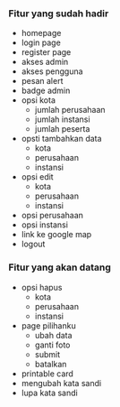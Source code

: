 ### Fitur yang sudah hadir

- homepage
- login page
- register page
- akses admin
- akses pengguna
- pesan alert
- badge admin
- opsi kota
	- jumlah perusahaan 
	- jumlah instansi
	- jumlah peserta
- opsti tambahkan data
	- kota
	- perusahaan
	- instansi
- opsi edit
	- kota
	- perusahaan
	- instansi
- opsi perusahaan
- opsi instansi
- link ke google map
- logout


### Fitur yang akan datang

- opsi hapus
	- kota
	- perusahaan
	- instansi
- page pilihanku
	- ubah data
	- ganti foto
	- submit
	- batalkan
- printable card
- mengubah kata sandi
- lupa kata sandi
